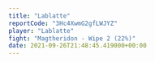 ```yaml
---
title: "Lablatte"
reportCode: "3Hc4XwmG2gfLWJYZ"
player: "Lablatte"
fight: "Magtheridon - Wipe 2 (22%)"
date: 2021-09-26T21:48:45.419000+00:00
---
```

